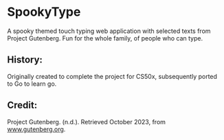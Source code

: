 # SpookyType
A spooky themed touch typing web application with selected texts from Project Gutenberg. Fun for the whole family, of people who can type.

## History: 
Originally created to complete the project for CS50x, subsequently ported to Go to learn go. 

## Credit: 
Project Gutenberg. (n.d.). Retrieved October 2023, from www.gutenberg.org.
